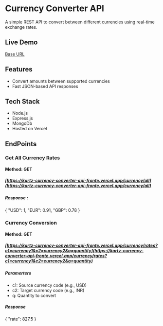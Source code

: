 # Currency Converter API

A simple REST API to convert between different currencies using real-time exchange rates.

## Live Demo
[Base URL](https://kartz-currency-converter-api-fronte.vercel.app/)

## Features
- Convert amounts between supported currencies
- Fast JSON-based API responses

## Tech Stack
- Node.js
- Express.js
- MongoDb
- Hosted on Vercel

## EndPoints

### Get All Currency Rates
#### Method: GET
##### [https://kartz-currency-converter-api-fronte.vercel.app/currency/all](https://kartz-currency-converter-api-fronte.vercel.app/currency/all) 
##### Response : 
{ "USD": 1, "EUR": 0.91, "GBP": 0.78 }
  

### Currency Conversion
#### Method: GET
##### [https://kartz-currency-converter-api-fronte.vercel.app/currency/rates?c1=currency1&c2=currency2&q=quantity](https://kartz-currency-converter-api-fronte.vercel.app/currency/rates?c1=currency1&c2=currency2&q=quantity)
##### Paramerters
- c1: Source currency code (e.g., USD)
- c2: Target currency code (e.g., INR)
- q: Quantity to convert

  
##### Response 
{ "rate": 827.5 }

